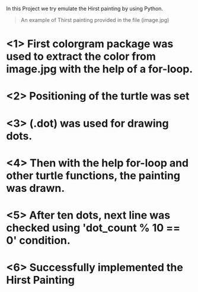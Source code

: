 In this Project we try emulate the Hirst painting by using Python.

> An example of Thirst painting provided in the file (image.jpg)

# <1> First colorgram package was used to extract the color from image.jpg with the help of a for-loop.
# <2> Positioning of the turtle was set
# <3> (.dot) was used for drawing dots.
# <4> Then with the help for-loop and other turtle functions, the painting was drawn.
# <5> After ten dots, next line was checked using 'dot_count % 10 == 0' condition.
# <6> Successfully implemented the Hirst Painting